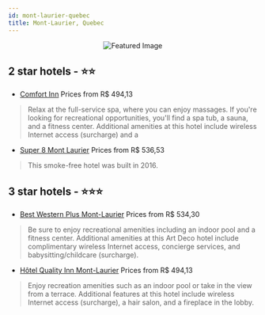 ```yaml
---
id: mont-laurier-quebec
title: Mont-Laurier, Quebec
---
```


<center><img src="https://i.travelapi.com/hotels/1000000/200000/198500/198448/6dd5a4ee_z.jpg" alt="Featured Image" /></center>


##  2 star hotels - ⭐️⭐️

-    [Comfort Inn](https://us.hurb.com/hotels/mont-laurier/comfort-inn-JNP-JP322001?cmp=18055) Prices from R$ 494,13
   > Relax at the full-service spa, where you can enjoy massages. If you're looking for recreational opportunities, you'll find a spa tub, a sauna, and a fitness center. Additional amenities at this hotel include wireless Internet access (surcharge) and a
-    [Super 8 Mont Laurier](https://us.hurb.com/hotels/mont-laurier/super-8-mont-laurier-JNP-JP687223?cmp=18055) Prices from R$ 536,53
   > This smoke-free hotel was built in 2016.

##  3 star hotels - ⭐️⭐️⭐️

-    [Best Western Plus Mont-Laurier](https://us.hurb.com/hotels/mont-laurier/best-western-plus-mont-laurier-JNP-JP200476?cmp=18055) Prices from R$ 534,30
   > Be sure to enjoy recreational amenities including an indoor pool and a fitness center. Additional amenities at this Art Deco hotel include complimentary wireless Internet access, concierge services, and babysitting/childcare (surcharge).
-    [Hôtel Quality Inn Mont-Laurier](https://us.hurb.com/hotels/mont-laurier/hotel-quality-inn-mont-laurier-JNP-JP787823?cmp=18055) Prices from R$ 494,13
   > Enjoy recreation amenities such as an indoor pool or take in the view from a terrace. Additional features at this hotel include wireless Internet access (surcharge), a hair salon, and a fireplace in the lobby.
